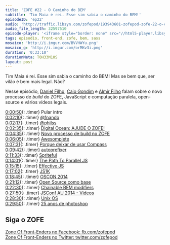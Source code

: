 ```yaml
---
title: 'ZOFE #22 - O Caminho do BEM'
subtitle: 'Tim Maia é rei. Esse sim sabia o caminho do BEM!'
episodeID: 'ep22'
audio: 'http://traffic.libsyn.com/zofepod/193943601-zofepod-zofe-22-o-caminho-do-bem.m4a'
audio_file_length: 32597510
episode-player: '<iframe style="border: none" src="//html5-player.libsyn.com/embed/episode/id/7032632/height/90/theme/custom/autoplay/no/autonext/no/thumbnail/yes/preload/no/no_addthis/no/direction/backward/render-playlist/no/custom-color/87A93A/" height="90" width="100%" scrolling="no"  allowfullscreen webkitallowfullscreen mozallowfullscreen oallowfullscreen msallowfullscreen></iframe>'
tags: episodio, front-end, zofe, bem, sass
mosaico: 'http://i.imgur.com/BVVHWYu.png'
mosaico_g: 'http://i.imgur.com/orMKv3i.png'
duration: '0:33:10'
durationMeta: T0H33M10S
layout: post
---
```


Tim Maia é rei. Esse sim sabia o caminho do BEM! Mas se bem que, ser vilão é bem mais legal. Não?

<!-- excerpt -->

Nesse episódio, [Daniel Filho](https://twitter.com/danielfilho), [Caio Gondim](https://twitter.com/caio_gondim) e [Almir Filho](https://twitter.com/almirfilho) falam sobre o novo processo de _build_ do ZOFE, JavaScript e computação paralela, open-source e vários vídeos legais.

[0:00:50](#t=0:00:50){: .timer} Pular intro<br>
[0:02:10](#t=0:02:10){: .timer} [@fnando](https://twitter.com/fnando)<br>
[0:02:17](#t=0:02:17){: .timer} [@philss](https://twitter.com/philss)<br>
[0:02:35](#t=0:02:35){: .timer} [Digital Ocean: AJUDE O ZOFE!](https://www.digitalocean.com/?refcode=d33f8db85bf3)<br>
[0:04:35](#t=0:04:35){: .timer} [Novo processo de build no ZOFE](https://github.com/zofepod/zofe)<br>
[0:06:05](#t=0:06:05){: .timer} [Awesomplete](http://leaverou.github.io/awesomplete/)<br>
[0:07:31](#t=0:07:31){: .timer} [Porque deixar de usar Compass](http://www.sitepoint.com/dont-use-compass-anymore/)<br>
[0:09:42](#t=0:09:42){: .timer} [autoprefixer](https://github.com/postcss/autoprefixer)<br>
[0:11:33](#t=0:11:33){: .timer} [Spriteful](https://github.com/lucasmazza/spriteful)<br>
[0:14:01](#t=0:14:01){: .timer} [The Path To Parallel JS](https://blog.mozilla.org/javascript/2015/02/26/the-path-to-parallel-javascript/)<br>
[0:15:15](#t=0:15:15){: .timer} [Effective JS](http://effectivejs.com/)<br>
[0:17:02](#t=0:17:02){: .timer} [JS1K](http://js1k.com/2015-hypetrain/)<br>
[0:18:45](#t=0:18:45){: .timer} [OSCON 2014](https://www.youtube.com/watch?v=fzL6Zoy_ndk)<br>
[0:21:12](#t=0:21:12){: .timer} [Open Source como base](https://medium.com/brasil/open-source-como-base-2136b6890d)<br>
[0:22:30](#t=0:22:30){: .timer} [Chainable BEM modifiers](http://webuild.envato.com/blog/chainable-bem-modifiers/)<br>
[0:27:50](#t=0:27:50){: .timer} [JSConf AU 2014 - Videos](https://www.youtube.com/watch?v=ep8isfiV7Ec&list=PL37ZVnwpeshED1lE5OocFIM-1wHQsh48I)<br>
[0:28:30](#t=0:28:30){: .timer} [Unix OS](https://www.youtube.com/watch?v=tc4ROCJYbm0)<br>
[0:29:50](#t=0:29:50){: .timer} [25 anos de photoshop](https://www.youtube.com/watch?v=QmYc1MNJaQc)

## Siga o ZOFE

[Zone Of Front-Enders no Facebook: fb.com/zofepod](http://fb.com/zofepod/ 'ZOFE no Facebook: fb.com/zofepod')<br>
[Zone Of Front-Enders no Twitter: twitter.com/zofepod](http://twitter.com/zofepod/ 'ZOFE no Twitter')<br>
